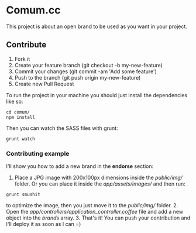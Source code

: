 # Comum.cc

This project is about an open brand to be used as you want in your project.

## Contribute

1. Fork it
2. Create your feature branch (git checkout -b my-new-feature)
3. Commit your changes (git commit -am 'Add some feature')
4. Push to the branch (git push origin my-new-feature)
5. Create new Pull Request

To run the project in your machine you should just install the dependencies like so:

```
cd comum/
npm install
```

Then you can watch the SASS files with grunt:

```
grunt watch
```

### Contributing example

I'll show you how to add a new brand in the __endorse__ section:

1. Place a JPG image with 200x100px dimensions inside the _public/img/_ folder. Or you can place it inside the _app/assets/images/_ and then run:
```
grunt smushit
```
to optimize the image, then you just move it to the _public/img/_ folder.
2. Open the _app/controllers/application_controller.coffee_ file and add a new object into the _brands_ array.
3. That's it! You can push your contribution and I'll deploy it as soon as I can =)